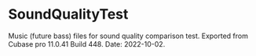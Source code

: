 # SoundQualityTest
Music (future bass) files for sound quality comparison test. Exported from Cubase pro 11.0.41 Build 448. Date: 2022-10-02.
